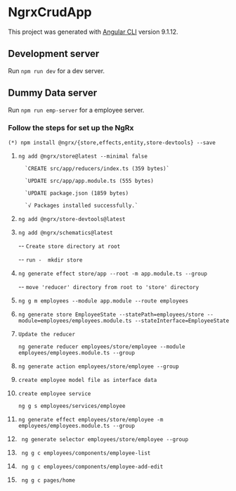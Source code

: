 # NgrxCrudApp

This project was generated with [Angular CLI](https://github.com/angular/angular-cli) version 9.1.12.

## Development server
Run `npm run dev` for a dev server.

## Dummy Data server
Run `npm run emp-server` for a employee server.


### Follow the steps for set up the NgRx

`(*) npm install @ngrx/{store,effects,entity,store-devtools} --save`
   
   1) `ng add @ngrx/store@latest --minimal false`
            
            `CREATE src/app/reducers/index.ts (359 bytes)`
           
            `UPDATE src/app/app.module.ts (555 bytes)
            
            `UPDATE package.json (1859 bytes)
            
            `√ Packages installed successfully.`
      
   2) `ng add @ngrx/store-devtools@latest`
   
   3) `ng add @ngrx/schematics@latest`
   
        -- `Create store directory at root`
      
        -- `run -  mkdir store`
        
   4) `ng generate effect store/app --root -m app.module.ts --group`
   
        -- `move 'reducer' directory from root to 'store' directory`
        
   5) `ng g m employees --module app.module --route employees`
   
   6) `ng generate store EmployeeState --statePath=employees/store --module=employees/employees.module.ts --stateInterface=EmployeeState`
  
   7) `Update the reducer`
   
        `ng generate reducer employees/store/employee --module employees/employees.module.ts --group`
          
   8) `ng generate action employees/store/employee --group`
   
   9) `create employee model file as interface data`
   
   10) `create employee service`
   
       `ng g s employees/services/employee `
   
   11) `ng generate effect employees/store/employee -m employees/employees.module.ts --group`   

   12) ` ng generate selector employees/store/employee --group`
   
   13) ` ng g c employees/components/employee-list`
   
   14) ` ng g c employees/components/employee-add-edit`
   
   15) ` ng g c pages/home`
